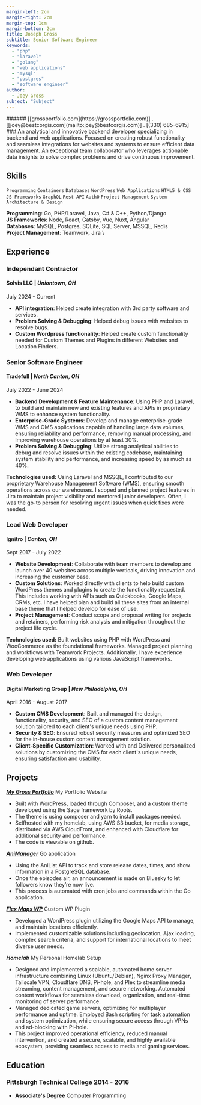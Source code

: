 ```yaml
---
margin-left: 2cm
margin-right: 2cm
margin-top: 1cm
margin-bottom: 2cm
title: Joseph Gross
subtitle: Senior Software Engineer
keywords:
  - "php"
  - "laravel"
  - "golang"
  - "web applications"
  - "mysql"
  - "postgres"
  - "software engineer"
author:
  - Joey Gross
subject: "Subject"
---
```


<div class="subheader">
###### [[grossportfolio.com](https://grossportfolio.com)] . [[joey@bestcorgis.com](mailto:joey@bestcorgis.com)] . [(330) 685-6915]
</div>

<div class="bio">
### An analytical and innovative backend developer specializing in backend and web applications. Focused on creating robust functionality and seamless integrations for websites and systems to ensure efficient data management. An exceptional team collaborator who leverages actionable data insights to solve complex problems and drive continuous improvement.
</div>

## Skills

`Programming`
`Containers`
`Databases`
`WordPress`
`Web Applications`
`HTML5 & CSS`
`JS Frameworks`
`GraphQL`
`Rest API`
`Auth0`
`Project Management`
`System Architecture & Design`

**Programming**: Go, PHP/Laravel, Java, C# & C++, Python/Django \
**JS Frameworks**: Node, React, Gatsby, Vue, Nuxt, Angular \
**Databases**: MySQL, Postgres, SQLite, SQL Server, MSSQL, Redis \
**Project Management**: Teamwork, Jira \

<div class="experience">

## Experience

### Independant Contractor

#### Solvis LLC | _Uniontown, OH_

<p class="date">July 2024 - Current</p>

- **API integration**: Helped create integration with 3rd party software and services.
- **Problem Solving & Debugging**: Helped debug issues with websites to resolve bugs.
- **Custom Wordpress functionality**: Helped create custom functionality needed for Custom Themes and Plugins in different Websites and Location Finders.

### Senior Software Engineer

#### Tradefull | _North Canton, OH_

<p class="date">July 2022 - June 2024</p>

- **Backend Development & Feature Maintenance**: Using PHP and Laravel, to build and maintain new and existing features and APIs in proprietary WMS to enhance system functionality.
- **Enterprise-Grade Systems**: Develop and manage enterprise-grade WMS and OMS applications capable of handling large data volumes, ensuring reliability and performance, removing manual processing, and Improving warehouse operations by at least 30%.
- **Problem Solving & Debugging**: Utilize strong analytical abilities to debug and resolve issues within the existing codebase, maintaining system stability and performance, and increasing speed by as much as 40%.

**Technologies used:** Using Laravel and MSSQL, I contributed to our proprietary Warehouse Management Software (WMS), ensuring smooth operations across our warehouses. I scoped and planned project features in Jira to maintain project visibility and mentored junior developers. Often, I was the go-to person for resolving urgent issues when quick fixes were needed.

### Lead Web Developer

#### Ignitro | _Canton, OH_

<p class="date">Sept 2017 - July 2022</p>

- **Website Development**: Collaborate with team members to develop and launch over 40 websites across multiple verticals, driving innovation and increasing the customer base.
- **Custom Solutions**: Worked directly with clients to help build custom WordPress themes and plugins to create the functionality requested. This includes working with APIs such as Quickbooks, Google Maps, CRMs, etc. I have helped plan and build all these sites from an internal base theme that I helped develop for ease of use.
- **Project Management**: Conduct scope and proposal writing for projects and retainers, performing risk analysis and mitigation throughout the project life cycle.

**Technologies used:** Built websites using PHP with WordPress and WooCommerce as the foundational frameworks. Managed project planning and workflows with Teamwork Projects. Additionally, I have experience developing web applications using various JavaScript frameworks.

### Web Developer

#### Digital Marketing Group | _New Philadelphia, OH_

<p class="date">April 2016 - August 2017</p>

- **Custom CMS Development**: Built and managed the design, functionality, security, and SEO of a custom content management solution tailored to each client's unique needs using PHP.
- **Security & SEO**: Ensured robust security measures and optimized SEO for the in-house custom content management solution.
- **Client-Specific Customization**: Worked with and Delivered personalized solutions by
  customizing the CMS for each client's unique needs, ensuring satisfaction and usability.

</div>
<div class="projects">

## Projects

**[_My Gross Portfolio_](http://www.grossportfolio.com)** My Portfolio Website

- Built with WordPress, loaded through Composer, and a custom theme developed using the Sage framework by Roots.
- The theme is using composer and yarn to install packages needed.
- Selfhosted with my homelab, using AWS S3 bucket, for media storage, distributed via AWS CloudFront, and enhanced with Cloudflare for additional security and performance.
- The code is viewable on github.

**[_AniManager_](https://github.com/admiralyeoj/animanager)** Go application

- Using the AniList API to track and store release dates, times, and show information in a PostgreSQL database.
- Once the episodes air, an announcement is made on Bluesky to let followers know they’re now live.
- This process is automated with cron jobs and commands within the Go application.

**[_Flex Maps WP_](https://github.com/admiralyeoj/wp-flex-maps)** Custom WP Plugin

- Developed a WordPress plugin utilizing the Google Maps API to manage, and maintain locations efficiently.
- Implemented customizable solutions including geolocation, Ajax loading, complex search criteria, and support for international locations to meet diverse user needs.

**_Homelab_** My Personal Homelab Setup

- Designed and implemented a scalable, automated home server infrastructure combining Linux (Ubuntu/Debian), Nginx Proxy Manager, Tailscale VPN, Cloudflare DNS, Pi-hole, and Plex to streamline media streaming, content management, and secure networking. Automated content workflows for seamless download, organization, and real-time monitoring of server performance.
- Managed dedicated game servers, optimizing for multiplayer performance and uptime. Employed Bash scripting for task automation and system optimization, while ensuring secure access through VPNs and ad-blocking with Pi-hole.
- This project improved operational efficiency, reduced manual intervention, and created a secure, scalable, and highly available ecosystem, providing seamless access to media and gaming services.

</div>

## Education

### Pittsburgh Technical College 2014 - 2016

- **Associate's Degree** Computer Programming
